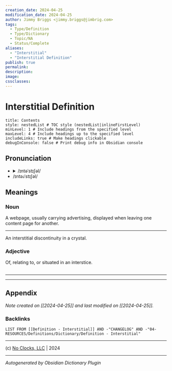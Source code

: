 ```yaml
---
creation_date: 2024-04-25
modification_date: 2024-04-25
author: Jimmy Briggs <jimmy.briggs@jimbrig.com>
tags:
  - Type/Definition
  - Type/Dictionary
  - Topic/NA
  - Status/Complete
aliases:
  - "Interstitial"
  - "Interstitial Definition"
publish: true
permalink:
description:
image:
cssclasses:
---
```


# Interstitial Definition

```table-of-contents
title: Contents 
style: nestedList # TOC style (nestedList|inlineFirstLevel)
minLevel: 1 # Include headings from the specified level
maxLevel: 4 # Include headings up to the specified level
includeLinks: true # Make headings clickable
debugInConsole: false # Print debug info in Obsidian console
```

## Pronunciation

- <details><summary>/ɪntəˈstɪʃəl/</summary><audio controls><source src="https://api.dictionaryapi.dev/media/pronunciations/en/interstitial-uk.mp3"></audio></details>
- /ɪntəɹˈstɪʃəl/

## Meanings

### Noun

A webpage, usually carrying advertising, displayed when leaving one content page for another.

---

An interstitial discontinuity in a crystal.

### Adjective

Of, relating to, or situated in an interstice.



## 



***

***

## Appendix

*Note created on [[2024-04-25]] and last modified on [[2024-04-25]].*

### Backlinks

```dataview
LIST FROM [[Definition - Interstitial]] AND -"CHANGELOG" AND -"04-RESOURCES/Definitions/Dictionary/Definition - Interstitial"
```

***

(c) [No Clocks, LLC](https://github.com/noclocks) | 2024

***

*Autogenerated by Obsidian Dictionary Plugin*